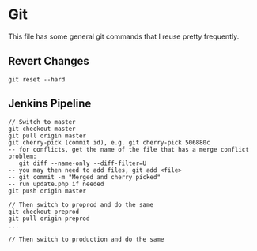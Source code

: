 # Git

This file has some general git commands that I reuse pretty frequently.

## Revert Changes

`git reset --hard`

## Jenkins Pipeline

```
// Switch to master
git checkout master
git pull origin master
git cherry-pick (commit id), e.g. git cherry-pick 506880c
-- for conflicts, get the name of the file that has a merge conflict problem:
   git diff --name-only --diff-filter=U
-- you may then need to add files, git add <file>
-- git commit -m "Merged and cherry picked"
-- run update.php if needed
git push origin master

// Then switch to proprod and do the same
git checkout preprod
git pull origin preprod
...

// Then switch to production and do the same
```
